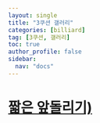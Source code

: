 ```yaml
---
layout: single
title: "3쿠션 갤러리"
categories: [billiard]
tag: [3쿠션, 갤러리]
toc: true
author_profile: false
sidebar:
  nav: "docs"
---
```


# [짧은 앞돌리기)](https://bhkyung.github.io/billiard/%EA%B0%A4%EB%9F%AC%EB%A6%AC-%EC%A7%A7%EC%9D%80%EC%95%9E%EB%8F%8C%EB%A6%AC%EA%B8%B0/)
